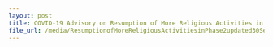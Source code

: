 ```yaml
---
layout: post
title: COVID-19 Advisory on Resumption of More Religious Activities in Phase Two updated on 30 September 2020
file_url: /media/ResumptionofMoreReligiousActivitiesinPhase2updated30Sep.pdf
---
```

